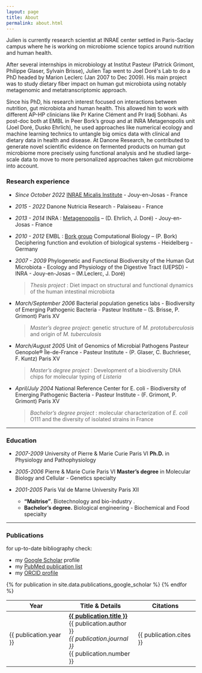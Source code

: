 ```yaml
---
layout: page
title: About
permalink: about.html
---
```




<!--<div itemscope itemtype="http://schema.org/Person">

I am <a href="http://julientap.com" itemprop="url"> <span itemprop="name">Julien Tap</span></a> and 
I am currently working as <span itemprop="jobTitle">microbial ecologist</span> and data analyst at 
<span itemprop="affiliation">Danone research</span> located in <span itemprop="address" itemscope itemtype="http://schema.org/PostalAddress">
<span itemprop="addressRegion">Ile de France</span>. 
You can also check my <a itemprop="sameAs" href="http://www.linkedin.com/in/julientap" >linkedin profile</a>.

</div>

</div>-->


<div itemscope itemtype="http://schema.org/Person">

Julien is currently <span itemprop="jobTitle">research scientist</span> at <span itemprop="affiliation">INRAE</span> center settled in Paris-Saclay campus where he is working on microbiome science topics around nutrition and human health.

After several internships in microbiology at Institut Pasteur (Patrick Grimont, Philippe Glaser, Sylvain Brisse), <span itemprop="name">Julien Tap</span> went to Joel Doré's Lab to do a PhD headed by Marion Leclerc (Jan 2007 to Dec 2009). His main project was to study dietary fiber impact on human gut microbiota using notably metagenomic and metatranscriptomic approach.

Since his PhD, his research interest focused on interactions between nutrition, gut microbiota and human health. This allowed him to work with different AP-HP clinicians like Pr Karine Clément and Pr Iradj Sobhani. As post-doc both at EMBL in Peer Bork’s group and at INRA Metagenopolis unit (Joel Doré, Dusko Ehrlich), he used approaches like numerical ecology and machine learning technics to untangle big omics data with clinical and dietary data in health and disease. At Danone Research, he contributed to generate novel scientific evidence on fermented products on human gut microbiome more precisely using functional analysis and he studied large-scale data to move to more personalized approaches taken gut microbiome into account. 

</div>

### Research experience

* _Since October 2022_  [INRAE Micalis Institute](https://www.micalis.fr/)  - Jouy-en-Josas - France

* _2015 - 2022_  Danone Nutricia Research  - Palaiseau - France

* _2013 - 2014_ INRA : [Metagenopolis](http://www.mgps.eu) – (D. Ehrlich, J. Doré) - Jouy-en-Josas - France

* _2010 - 2012_ EMBL : [Bork group](http://bork.embl.de) Computational Biology –  (P. Bork)  Deciphering function and evolution of biological systems - Heidelberg - Germany

* _2007 - 2009_ Phylogenetic and Functional Biodiversity of the Human Gut Microbiota - Ecology and Physiology of the Digestive Tract (UEPSD) - INRA - Jouy-en-Josas – (M.Leclerc, J. Doré)

	>_Thesis project_ : Diet impact on structural and functional dynamics of the human intestinal microbiota

* _March/September 2006_ Bacterial population genetics labs - Biodiversity of Emerging Pathogenic Bacteria - Pasteur Institute – (S. Brisse, P. Grimont) Paris XV

	>_Master’s degree project_: genetic structure of _M. prototuberculosis_ and origin of _M. tuberculosis_

* _March/August 2005_ Unit of Genomics of Microbial Pathogens Pasteur Genopole® Île-de-France - Pasteur Institute - (P. Glaser, C. Buchrieser, F. Kuntz) Paris XV

	>_Master’s degree project_ : Development of a biodiversity DNA chips for molecular typing of _Listeria_

* _April/July 2004_ National Reference Center for E. coli - Biodiversity of Emerging Pathogenic Bacteria - Pasteur Institute - (F. Grimont, P. Grimont) Paris XV

	>_Bachelor’s degree project_ : molecular characterization of _E. coli_ O111 and the diversity of isolated strains in France

---------------------------------------------------------

### Education

* _2007-2009_ University of Pierre & Marie Curie Paris VI
        **Ph.D.** in Physiology and Pathophysiology

* _2005-2006_ Pierre & Marie Curie Paris VI
        **Master’s degree** in Molecular Biology and Cellular - Genetics specialty

* _2001-2005_ Paris Val de Marne University Paris XII
	*  **“Maitrise”**. Biotechnology and bio-industry .
	* **Bachelor’s degree.** Biological engineering - Biochemical and Food specialty

-----------------------------------------------

### Publications

for up-to-date bibliography check: 
* my [Google Scholar](http://scholar.google.com/citations?user=aYTQ-WkAAAAJ) profile
* my [PubMed publication list](http://www.ncbi.nlm.nih.gov/pubmed?term=Tap%20Julien[Full%20Author%20Name])
* my [ORCID profile](https://orcid.org/0000-0001-8998-5413)



<table>
  <thead>
    <tr>
      <th>Year</th>
      <th>Title & Details</th>
      <th>Citations</th>
    </tr>
  </thead>
  <tbody>
    {% for publication in site.data.publications_google_scholar %}
    <tr>
      <td>{{ publication.year }}</td>
      <td>
        <strong><a href="{{ publication.pubid }}">{{ publication.title }}</a></strong><br>
        {{ publication.author }}<br>
        <em>{{ publication.journal }}</em><br>
        {{ publication.number }}
      </td>
      <td>{{ publication.cites }}</td>
    </tr>
    {% endfor %}
  </tbody>
</table>
